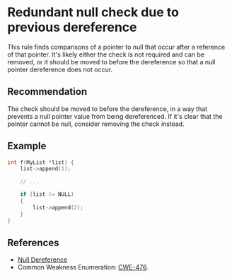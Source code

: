 # Redundant null check due to previous dereference
This rule finds comparisons of a pointer to null that occur after a reference of that pointer. It's likely either the check is not required and can be removed, or it should be moved to before the dereference so that a null pointer dereference does not occur.


## Recommendation
The check should be moved to before the dereference, in a way that prevents a null pointer value from being dereferenced. If it's clear that the pointer cannot be null, consider removing the check instead.


## Example

```cpp
int f(MyList *list) {
	list->append(1);

	// ...

	if (list != NULL)
	{
		list->append(2);
	}
}

```

## References
* [ Null Dereference ](https://www.owasp.org/index.php/Null_Dereference)
* Common Weakness Enumeration: [CWE-476](https://cwe.mitre.org/data/definitions/476.html).
